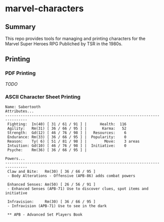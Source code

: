 # marvel-characters

## Summary

This repo provides tools for managing and printing characters for the Marvel Super Heroes RPG Publiched by TSR in the 1980s.

## Printing

### PDF Printing

*TODO*

### ASCII Character Sheet Printing

```
Name: Sabertooth
Attributes...
--------------------------------------------------------------------------------
 Fighting:  In(40) [ 31 / 61 / 91 ] |      Health:  116
 Agility:   Rm(31) [ 36 / 66 / 95 ] |       Karma:   52
 Strength:  Gd(12) [ 46 / 76 / 98 ] |   Resources:    6
 Endurance: Rm(33) [ 36 / 66 / 95 ] |  Popularity:    0
 Reason:    Ty( 6) [ 51 / 81 / 98 ] |        Move:    3 areas
 Intuition: Gd(10) [ 46 / 76 / 98 ] |  Initiative:    0
 Psyche:    Rm(36) [ 36 / 66 / 95 ] | 

Powers...
--------------------------------------------------------------------------------
 Claw and Bite:   Rm(30) [ 36 / 66 / 95 ]
 - Body Alterations - Offensive (APB-86) adds combat powers

 Enhanced Senses: Am(50) [ 26 / 56 / 91 ]
 - Enhanced Senses (APB-71) Use to discover clues, spot items and initiative

 Infravision:     Rm(30) [ 36 / 66 / 95 ]
 - Infravision (APB-71) Use to see in the dark

 ** APB - Advanced Set Players Book
```
